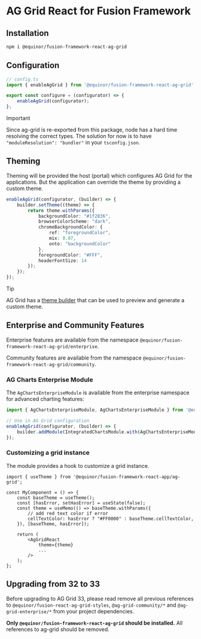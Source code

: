# AG Grid React for Fusion Framework

## Installation

```sh
npm i @equinor/fusion-framework-react-ag-grid
```

## Configuration

```ts
// config.ts
import { enableAgGrid } from '@equinor/fusion-framework-react-ag-grid';

export const configure = (configurator) => {
    enableAgGrid(configurator);
};
```

> [!IMPORTANT]
> Since ag-grid is re-exported from this package, node has a hard time resolving the correct types.
> The solution for now is to have `"moduleResolution": "bundler"` in your `tsconfig.json`.

## Theming

Theming will be provided the host (portal) which configures AG Grid for the applications. But the application can override the theme by providing a custom theme.

```ts
enableAgGrid(configurator, (builder) => {
    builder.setTheme((theme) => {
        return theme.withParams({
            backgroundColor: "#1f2836",
            browserColorScheme: "dark",
            chromeBackgroundColor: {
                ref: "foregroundColor",
                mix: 0.07,
                onto: "backgroundColor"
            },
            foregroundColor: "#FFF",
            headerFontSize: 14
        });
    });
});
```

> [!TIP]
> AG Grid has a [theme builder](https://www.ag-grid.com/theme-builder/) that can be used to preview and generate a custom theme.

## Enterprise and Community Features

Enterprise features are available from the namespace `@equinor/fusion-framework-react-ag-grid/enterprise`.

Community features are available from the namespace `@equinor/fusion-framework-react-ag-grid/community`.

### AG Charts Enterprise Module

The `AgChartsEnterpriseModule` is available from the enterprise namespace for advanced charting features:

```ts
import { AgChartsEnterpriseModule, AgChartsEnterpriseModule } from '@equinor/fusion-framework-react-ag-grid/enterprise';

// Use in AG Grid configuration
enableAgGrid(configurator, (builder) => {
    builder.addModule(IntegratedChartsModule.with(AgChartsEnterpriseModule));
});
```

### Customizing a grid instance

The module provides a hook to customize a grid instance.

```tsx
import { useTheme } from '@equinor/fusion-framework-react-app/ag-grid';

const MyComponent = () => {
    const baseTheme = useTheme();
    const [hasError, setHasError] = useState(false);
    const theme = useMemo(() => baseTheme.withParams({
        // add red text color if error
        cellTextColor: hasError ? "#FF0000" : baseTheme.cellTextColor,
    }), [baseTheme, hasError]);

    return (
        <AgGridReact
            theme={theme}
            ...
        />
    );
};
```

## Upgrading from 32 to 33

Before upgrading to AG Grid 33, please read remove all previous references to `@equinor/fusion-react-ag-grid-styles`, `@ag-grid-community/*` and `@ag-grid-enterprise/*` from your project dependencies.

__Only `@equinor/fusion-framework-react-ag-grid` should be installed.__ All references to ag-grid should be removed.